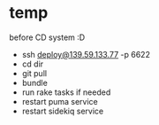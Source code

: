 # temp

before CD system :D

- ssh deploy@139.59.133.77 -p 6622
- cd dir
- git pull
- bundle
- run rake tasks if needed
- restart puma service
- restart sidekiq service
